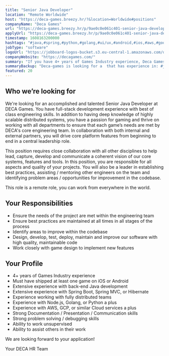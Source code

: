 ```yaml
---
title: "Senior Java Developer"
location: "Remote Worldwide"
host: "https://deca-games.breezy.hr/?&location=Worldwide#positions"
companyName: "Deca Games"
url: "https://deca-games.breezy.hr/p/9ae0c0e061c401-senior-java-developer-m-f-d"
applyUrl: "https://deca-games.breezy.hr/p/9ae0c0e061c401-senior-java-developer-m-f-d/apply"
timestamp: 1608163200000
hashtags: "#java,#spring,#python,#golang,#ui/ux,#android,#ios,#aws,#googlecloud"
jobType: "software"
logoUrl: "https://jobboard-logos-bucket.s3.eu-central-1.amazonaws.com/deca-games"
companyWebsite: "https://decagames.com/"
summary: "If you have 4+ years of Games Industry experience, Deca Games has a job opening for you."
summaryBackup: "Deca-games is looking for a  that has experience in: #java, #spring, #python."
featured: 20
---
```


## Who we’re looking for

We're looking for an accomplished and talented Senior Java Developer at DECA Games. You have full-stack development experience with best of class engineering skills. In addition to having deep knowledge of highly scalable distributed systems, you have a passion for gaming and thrive on working with all departments to ensure that each game’s needs are met by DECA's core engineering team. In collaboration with both internal and external partners, you will drive core platform features from beginning to end in a central leadership role.

This position requires close collaboration with all other disciplines to help lead, capture, develop and communicate a coherent vision of our core systems, features and tools. In this position, you are responsible for all aspects and quality of your projects. You will also be a leader in establishing best practices, assisting / mentoring other engineers on the team and identifying problem areas / opportunities for improvement in the codebase.

This role is a remote role, you can work from everywhere in the world.

## Your Responsibilities

*   Ensure the needs of the project are met within the engineering team
*   Ensure best practices are maintained at all times in all stages of the process
*   Identify areas to improve within the codebase
*   Design, develop, test, deploy, maintain and improve our software with high quality, maintainable code
*   Work closely with game design to implement new features

## Your Profile

*   4+ years of Games Industry experience
*   Must have shipped at least one game on iOS or Android
*   Extensive experience with back-end Java development
*   Extensive experience with Spring Boot, Spring MVC, or Hibernate
*   Experience working with fully distributed teams
*   Experience with Node.js, Golang, or Python a plus
*   Experience with AWS, GCP, or similar Cloud services a plus
*   Strong Documentation / Presentation / Communication skills
*   Strong problem solving / debugging skills
*   Ability to work unsupervised
*   Ability to assist others in their work

We are looking forward to your application!

Your DECA HR Team
